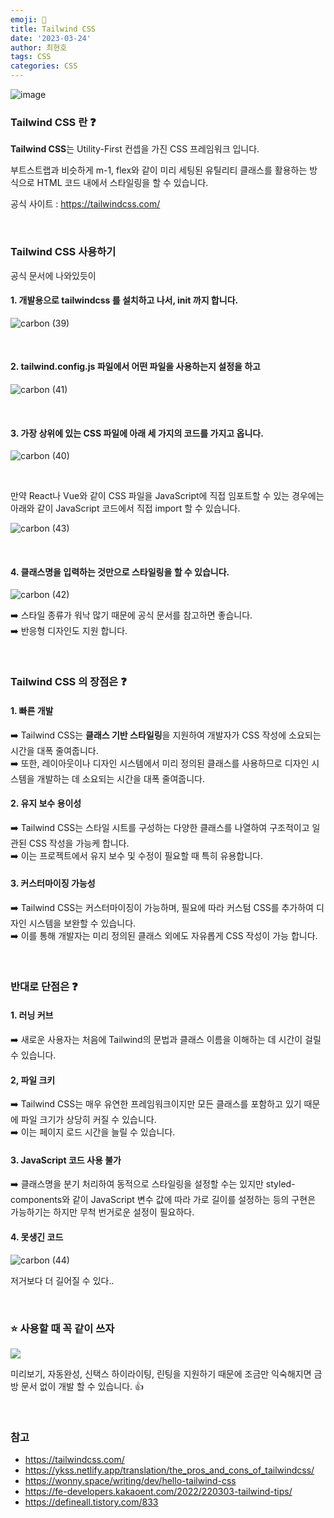 ```yaml
---
emoji: 📖
title: Tailwind CSS
date: '2023-03-24'
author: 최현호
tags: CSS
categories: CSS
---
```


![image](https://user-images.githubusercontent.com/87301268/227216209-832b184e-b9de-453d-b57b-36d859b5d962.jpg)

### Tailwind CSS 란 ❓

**Tailwind CSS**는 Utility-First</span> 컨셉을 가진 CSS 프레임워크 입니다. <br>

부트스트랩과 비슷하게 m-1, flex와 같이 미리 세팅된 유틸리티 클래스를 활용하는 방식으로 HTML 코드 내에서 스타일링을 할 수 있습니다.

공식 사이트 : https://tailwindcss.com/

<br>

### Tailwind CSS 사용하기

공식 문서에 나와있듯이

#### 1. 개발용으로 tailwindcss 를 설치하고 나서, init 까지 합니다.

![carbon (39)](https://user-images.githubusercontent.com/87301268/227209009-03ecd691-d475-4979-9657-ade709a3f710.png)

<br>

#### 2. tailwind.config.js 파일에서 어떤 파일을 사용하는지 설정을 하고

![carbon (41)](https://user-images.githubusercontent.com/87301268/227213292-d0bc93c8-470e-4188-bade-00eb048f2156.png)

<br>

#### 3. 가장 상위에 있는 CSS 파일에 아래 세 가지의 코드를 가지고 옵니다.

![carbon (40)](https://user-images.githubusercontent.com/87301268/227209868-b6962d0d-f1d4-4132-a69b-373aa09f6993.png)

<br>

만약 React나 Vue와 같이 CSS 파일을 JavaScript에 직접 임포트할 수 있는 경우에는 <br> 아래와 같이 JavaScript 코드에서 직접 import 할 수 있습니다.

![carbon (43)](https://user-images.githubusercontent.com/87301268/227215805-6921a4e4-b3b1-4e35-bc23-6f03b54a378d.png)

<br>

#### 4. 클래스명을 입력하는 것만으로 스타일링을 할 수 있습니다.

![carbon (42)](https://user-images.githubusercontent.com/87301268/227213708-b18185ea-9afb-43c1-9a84-93487f82d1cc.png)

➡️ 스타일 종류가 워낙 많기 때문에 공식 문서를 참고하면 좋습니다. <br>
➡️ 반응형 디자인도 지원 합니다.

<br>

### Tailwind CSS 의 장점은 ❓

#### 1. 빠른 개발

➡️ Tailwind CSS는 **클래스 기반 스타일링**을 지원하여 개발자가 CSS 작성에 소요되는 시간을 대폭 줄여줍니다.</span> <br>
➡️ 또한, 레이아웃이나 디자인 시스템에서 미리 정의된 클래스를 사용하므로 디자인 시스템을 개발하는 데 소요되는 시간을 대폭 줄여줍니다.

#### 2. 유지 보수 용이성

➡️ Tailwind CSS는 스타일 시트를 구성하는 다양한 클래스를 나열하여 구조적이고 일관된 CSS 작성</span>을 가능케 합니다. <br>
➡️ 이는 프로젝트에서 유지 보수 및 수정이 필요할 때 특히 유용합니다.

#### 3. 커스터마이징 가능성

➡️ Tailwind CSS는 커스터마이징이 가능하며, 필요에 따라 커스텀 CSS를 추가하여 디자인 시스템을 보완할 수 있습니다. <br>
➡️ 이를 통해 개발자는 미리 정의된 클래스 외에도 자유롭게 CSS 작성이 가능 합니다.

<br>

### 반대로 단점은 ❓

#### 1. 러닝 커브

➡️ 새로운 사용자는 처음에 Tailwind의 문법과 클래스 이름을 이해하는 데 시간이 걸릴 수 있습니다.</span>

#### 2, 파일 크키

➡️ Tailwind CSS는 매우 유연한 프레임워크이지만 모든 클래스를 포함하고 있기 때문에 파일 크기가 상당히 커질 수 있습니다.<br>
➡️ 이는 페이지 로드 시간을 늘릴 수 있습니다.

#### 3. JavaScript 코드 사용 불가</span>

➡️ 클래스명을 분기 처리하여 동적으로 스타일링을 설정할 수는 있지만 styled-components와 같이 JavaScript 변수 값에 따라 가로 길이를 설정하는 등의 구현은 가능하기는 하지만 무척 번거로운 설정이 필요하다.

#### 4. 못생긴 코드

![carbon (44)](https://user-images.githubusercontent.com/87301268/227229333-6683df5e-c4c0-4f1e-90b6-53e6f9d66060.png)

저거보다 더 길어질 수 있다..

<br>

### ⭐️ 사용할 때 꼭 같이 쓰자

![](https://user-images.githubusercontent.com/87301268/227229978-fecfad76-c8e6-442b-8d67-51575e84002f.png)

미리보기, 자동완성, 신택스 하이라이팅, 린팅을 지원하기 때문에 조금만 익숙해지면 금방 문서 없이 개발 할 수 있습니다. 👍

<br>

### 참고

- https://tailwindcss.com/
- https://ykss.netlify.app/translation/the_pros_and_cons_of_tailwindcss/
- https://wonny.space/writing/dev/hello-tailwind-css
- https://fe-developers.kakaoent.com/2022/220303-tailwind-tips/
- https://defineall.tistory.com/833

```toc

```
